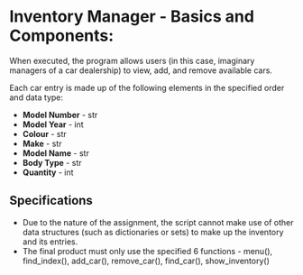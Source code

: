 # Inventory Manager - Basics and Components: 

When executed, the program allows users (in this case, imaginary managers of a car dealership) to view, add, and remove available cars. 

Each car entry is made up of the following elements in the specified order and data type:
* **Model Number** - str
* **Model Year** - int
* **Colour** - str
* **Make** - str
* **Model Name** - str
* **Body Type** - str
* **Quantity** - int

## Specifications
* Due to the nature of the assignment, the script cannot make use of other data structures (such as dictionaries or sets) to make up the inventory and its entries. 
* The final product must only use the specified 6 functions - menu(), find_index(), add_car(), remove_car(), find_car(), show_inventory()
